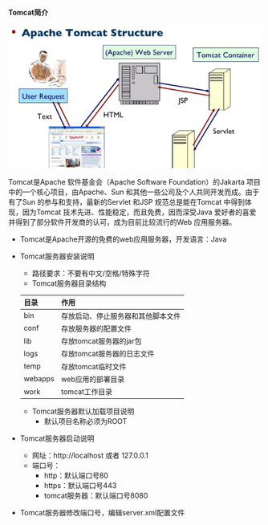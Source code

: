 #### Tomcat简介

![](imgs/image-70.png)

Tomcat是Apache 软件基金会（Apache Software Foundation）的Jakarta 项目中的一个核心项目，由Apache、Sun 和其他一些公司及个人共同开发而成。由于有了Sun 的参与和支持，最新的Servlet 和JSP 规范总是能在Tomcat 中得到体现，因为Tomcat 技术先进、性能稳定，而且免费，因而深受Java 爱好者的喜爱并得到了部分软件开发商的认可，成为目前比较流行的Web 应用服务器。

- Tomcat是Apache开源的免费的web应用服务器，开发语言：Java

- Tomcat服务器安装说明

  - 路径要求：不要有中文/空格/特殊字符
  - Tomcat服务器目录结构

  | 目录    | 作用                               |
  | ------- | ---------------------------------- |
  | bin     | 存放启动、停止服务器和其他脚本文件 |
  | conf    | 存放服务器的配置文件               |
  | lib     | 存放tomcat服务器的jar包            |
  | logs    | 存放tomcat服务器的日志文件         |
  | temp    | 存放tomcat临时文件                 |
  | webapps | web应用的部署目录                  |
  | work    | tomcat工作目录                     |

  - Tomcat服务器默认加载项目说明
    - 默认项目名称必须为ROOT

- Tomcat服务器启动说明

  - 网址：http://localhost 或者 127.0.0.1
  - 端口号：
    - http：默认端口号80
    - https：默认端口号443
    - tomcat服务器：默认端口号8080

- Tomcat服务器修改端口号，编辑server.xml配置文件

